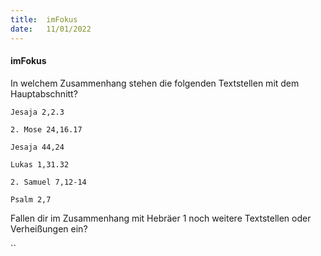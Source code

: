 ```yaml
---
title:  imFokus
date:   11/01/2022
---
```


#### imFokus

In welchem Zusammenhang stehen die folgenden Textstellen mit dem Hauptabschnitt?

`Jesaja 2,2.3`

`2. Mose 24,16.17`

`Jesaja 44,24`

`Lukas 1,31.32`

`2. Samuel 7,12-14`

`Psalm 2,7`

Fallen dir im Zusammenhang mit Hebräer 1 noch weitere Textstellen oder Verheißungen ein?

``
